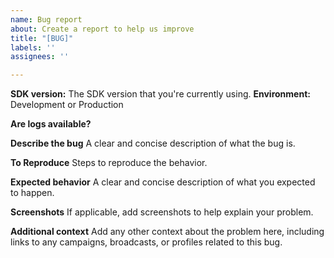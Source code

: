 ```yaml
---
name: Bug report
about: Create a report to help us improve
title: "[BUG]"
labels: ''
assignees: ''

---
```


<!-- For time-sensitive or urgent requests, reach out to our Technical Support team at win@customer.io with the details below instead of submitting an issue here.  -->

**SDK version:** The SDK version that you're currently using.
**Environment:** Development or Production

**Are logs available?** 
<!-- Enable logs by using `CustomerIO.config {$0.logLevel = .debug}` when initializing the CustomerIO SDK. Attach the logs to this issue (make sure to sanitize any keys and sensitive data before including) or send them to win@customer.io to help with troubleshooting.-->

**Describe the bug**
A clear and concise description of what the bug is.

**To Reproduce**
Steps to reproduce the behavior.

**Expected behavior**
A clear and concise description of what you expected to happen.

**Screenshots**
If applicable, add screenshots to help explain your problem.

**Additional context**
Add any other context about the problem here, including links to any campaigns, broadcasts, or profiles related to this bug.
